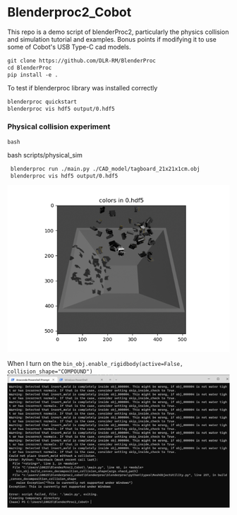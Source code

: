 # Blenderproc2_Cobot
This repo is a demo script of blenderProc2, particularly the physics collision and simulation tutorial and examples. Bonus points if modifying it to use some of Cobot's USB Type-C cad models.

```
git clone https://github.com/DLR-RM/BlenderProc
cd BlenderProc
pip install -e .
```
To test if blenderproc library was installed correctly
```
blenderproc quickstart
blenderproc vis hdf5 output/0.hdf5
```

### Physical collision experiment
```
bash 
```
bash scripts/physical_sim
```
 blenderproc run ./main.py ./CAD_model/tagboard_21x21x1cm.obj
 blenderproc vis hdf5 output/0.hdf5
```

![plot](https://github.com/D-YF/BlenderProc2_Cobot/blob/main/output/demo.png)

When I turn on the `bin_obj.enable_rigidbody(active=False, collision_shape="COMPOUND")`
![plot2](https://github.com/D-YF/BlenderProc2_Cobot/blob/main/output/error.png)
